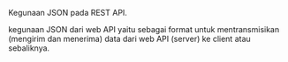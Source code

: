 Kegunaan JSON pada REST API.

kegunaan JSON dari web API yaitu sebagai format untuk mentransmisikan (mengirim dan menerima) data dari web API (server) ke client atau sebaliknya.
